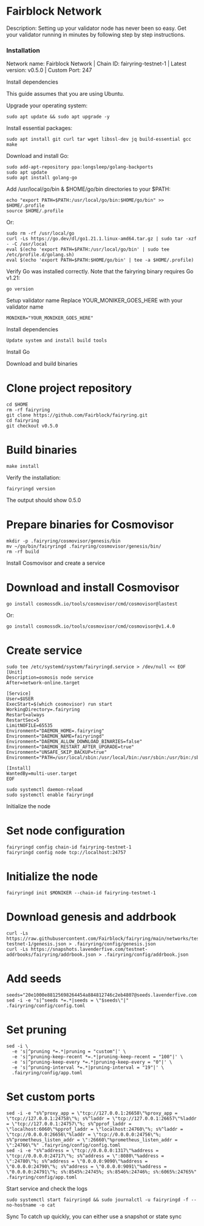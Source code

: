 # Fairblock Network
Description: Setting up your validator node has never been so easy. Get your validator running in minutes by following step by step instructions.
### Installation

Network name: Fairblock Network | Chain ID: fairyring-testnet-1 | Latest version: v0.5.0 | Custom Port: 247

Install dependencies

This guide assumes that you are using Ubuntu.

Upgrade your operating system:
```
sudo apt update && sudo apt upgrade -y
```
Install essential packages:
```
sudo apt install git curl tar wget libssl-dev jq build-essential gcc make
```
Download and install Go:
```
sudo add-apt-repository ppa:longsleep/golang-backports
sudo apt update
sudo apt install golang-go
```
Add /usr/local/go/bin & $HOME/go/bin directories to your $PATH:
```
echo "export PATH=$PATH:/usr/local/go/bin:$HOME/go/bin" >> $HOME/.profile
source $HOME/.profile
```
Or:
```
sudo rm -rf /usr/local/go
curl -Ls https://go.dev/dl/go1.21.1.linux-amd64.tar.gz | sudo tar -xzf - -C /usr/local
eval $(echo 'export PATH=$PATH:/usr/local/go/bin' | sudo tee /etc/profile.d/golang.sh)
eval $(echo 'export PATH=$PATH:$HOME/go/bin' | tee -a $HOME/.profile)
```

Verify Go was installed correctly. Note that the fairyring binary requires Go v1.21:
```
go version
```
Setup validator name
Replace YOUR_MONIKER_GOES_HERE with your validator name

```
MONIKER="YOUR_MONIKER_GOES_HERE"
```
Install dependencies
```
Update system and install build tools
```

Install Go


Download and build binaries

# Clone project repository
```
cd $HOME
rm -rf fairyring
git clone https://github.com/Fairblock/fairyring.git
cd fairyring
git checkout v0.5.0
```

# Build binaries
```
make install
```
Verify the installation:
```
fairyringd version
```
The output should show 0.5.0

# Prepare binaries for Cosmovisor
```
mkdir -p .fairyring/cosmovisor/genesis/bin
mv ~/go/bin/fairyringd .fairyring/cosmovisor/genesis/bin/
rm -rf build
```
Install Cosmovisor and create a service

# Download and install Cosmovisor
```
go install cosmossdk.io/tools/cosmovisor/cmd/cosmovisor@lastest
```
Or:
```
go install cosmossdk.io/tools/cosmovisor/cmd/cosmovisor@v1.4.0
```
# Create service
```
sudo tee /etc/systemd/system/fairyringd.service > /dev/null << EOF
[Unit]
Description=osmosis node service
After=network-online.target

[Service]
User=$USER
ExecStart=$(which cosmovisor) run start
WorkingDirectory=.fairyring
Restart=always
RestartSec=5
LimitNOFILE=65535
Environment="DAEMON_HOME=.fairyring"
Environment="DAEMON_NAME=fairyringd"
Environment="DAEMON_ALLOW_DOWNLOAD_BINARIES=false"
Environment="DAEMON_RESTART_AFTER_UPGRADE=true"
Environment="UNSAFE_SKIP_BACKUP=true"
Environment="PATH=/usr/local/sbin:/usr/local/bin:/usr/sbin:/usr/bin:/sbin:/bin:/usr/games:/usr/local/games:/snap/bin:.fairyring/cosmovisor/current/bin"

[Install]
WantedBy=multi-user.target
EOF
```
```
sudo systemctl daemon-reload
sudo systemctl enable fairyringd
```
Initialize the node

# Set node configuration
```
fairyringd config chain-id fairyring-testnet-1
fairyringd config node tcp://localhost:24757
```
# Initialize the node
```
fairyringd init $MONIKER --chain-id fairyring-testnet-1
```
# Download genesis and addrbook
```
curl -Ls https://raw.githubusercontent.com/Fairblock/fairyring/main/networks/testnets/fairyring-testnet-1/genesis.json > .fairyring/config/genesis.json
curl -Ls https://snapshots.lavenderfive.com/testnet-addrbooks/fairyring/addrbook.json > .fairyring/config/addrbook.json
```
# Add seeds
```
seeds="20e1000e88125698264454a884812746c2eb4807@seeds.lavenderfive.com:24756"
sed -i -e "s|^seeds *=.*|seeds = \"$seeds\"|" .fairyring/config/config.toml
```
# Set pruning
```
sed -i \
  -e 's|^pruning *=.*|pruning = "custom"|' \
  -e 's|^pruning-keep-recent *=.*|pruning-keep-recent = "100"|' \
  -e 's|^pruning-keep-every *=.*|pruning-keep-every = "0"|' \
  -e 's|^pruning-interval *=.*|pruning-interval = "19"|' \
  .fairyring/config/app.toml
```
# Set custom ports
```
sed -i -e "s%^proxy_app = \"tcp://127.0.0.1:26658\"%proxy_app = \"tcp://127.0.0.1:24758\"%; s%^laddr = \"tcp://127.0.0.1:26657\"%laddr = \"tcp://127.0.0.1:24757\"%; s%^pprof_laddr = \"localhost:6060\"%pprof_laddr = \"localhost:24760\"%; s%^laddr = \"tcp://0.0.0.0:26656\"%laddr = \"tcp://0.0.0.0:24756\"%; s%^prometheus_listen_addr = \":26660\"%prometheus_listen_addr = \":24766\"%" .fairyring/config/config.toml
sed -i -e "s%^address = \"tcp://0.0.0.0:1317\"%address = \"tcp://0.0.0.0:24717\"%; s%^address = \":8080\"%address = \":24780\"%; s%^address = \"0.0.0.0:9090\"%address = \"0.0.0.0:24790\"%; s%^address = \"0.0.0.0:9091\"%address = \"0.0.0.0:24791\"%; s%:8545%:24745%; s%:8546%:24746%; s%:6065%:24765%" .fairyring/config/app.toml
```
Start service and check the logs
```
sudo systemctl start fairyringd && sudo journalctl -u fairyringd -f --no-hostname -o cat
```
Sync
To catch up quickly, you can either use a snapshot or state sync
